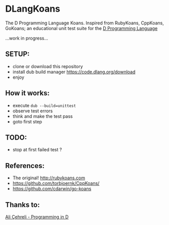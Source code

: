DLangKoans
==========

The D Programming Language Koans. Inspired from RubyKoans, CppKoans, GoKoans; an educational unit test suite for the [D Programming Language](https://dlang.org)

...work in progress...

SETUP:
------
 - clone or download this repository
 - install dub build manager https://code.dlang.org/download
 - enjoy


How it works:
------------
 - execute `dub --build=unittest`
 - observe test errors
 - think and make the test pass
 - goto first step

TODO:
----
 - stop at first failed test ?
 

References:
-----------
 - The original! http://rubykoans.com
 - https://github.com/torbjoernk/CppKoans/
 - https://github.com/cdarwin/go-koans

Thanks to:
-----------
[Ali Çehreli - Programming in D](http://ddili.org/ders/d.en/index.html)

